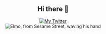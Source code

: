 <h2 align="center">
  Hi there 👋
</h2>

<p align="center">
  <a href="https://www.linkedin.com/in/henriquedecastilhos">
    <img alt="My Twitter" src="https://img.shields.io/badge/-LinkedIn-blue?logo=Linkedin&logoColor=white&link=https://linkedin.com/in/henriquedecastilhos">
  </a>

  <br />
  
  <img alt="Elmo, from Sesame Street, waving his hand" src="https://media3.giphy.com/media/pxwlYSM8PfY5y/giphy.gif">
</p>

<!--
- 🔭 I’m currently working on [Magrathea Labs](https://magrathealabs.com/)
- 🌱 I’m currently learning ...
- 👯 I’m looking to collaborate on ...
- 🤔 I’m looking for help with ...
- 💬 Ask me about ...
- 📫 How to reach me: ...
- 😄 Pronouns: ...
- ⚡ Fun fact: ...
-->

